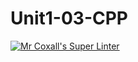 # Unit1-03-CPP
[![Mr Coxall's Super Linter](https://github.com/ICS3U-C-Programming-Remy-S/Unit1-03-CPP/workflows/Mr%20Coxall's%20Super%20Linter/badge.svg)](https://github.com/ICS3U-C-Programming-Remy-S/Unit1-03-CPP/actions/)
